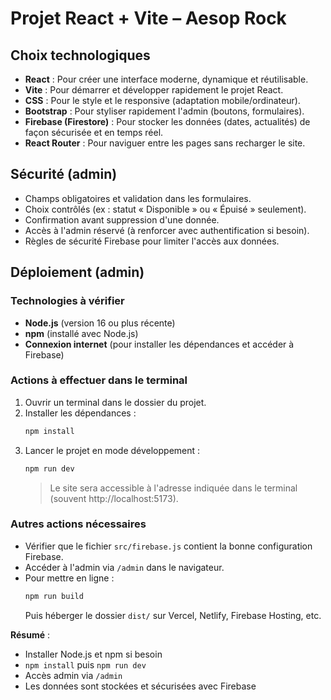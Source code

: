 # Projet React + Vite – Aesop Rock

## Choix technologiques

- **React** : Pour créer une interface moderne, dynamique et réutilisable.
- **Vite** : Pour démarrer et développer rapidement le projet React.
- **CSS** : Pour le style et le responsive (adaptation mobile/ordinateur).
- **Bootstrap** : Pour styliser rapidement l'admin (boutons, formulaires).
- **Firebase (Firestore)** : Pour stocker les données (dates, actualités) de façon sécurisée et en temps réel.
- **React Router** : Pour naviguer entre les pages sans recharger le site.

## Sécurité (admin)

- Champs obligatoires et validation dans les formulaires.
- Choix contrôlés (ex : statut « Disponible » ou « Épuisé » seulement).
- Confirmation avant suppression d'une donnée.
- Accès à l'admin réservé (à renforcer avec authentification si besoin).
- Règles de sécurité Firebase pour limiter l'accès aux données.

## Déploiement (admin)

### Technologies à vérifier
- **Node.js** (version 16 ou plus récente)
- **npm** (installé avec Node.js)
- **Connexion internet** (pour installer les dépendances et accéder à Firebase)

### Actions à effectuer dans le terminal
1. Ouvrir un terminal dans le dossier du projet.
2. Installer les dépendances :
   ```bash
   npm install
   ```
3. Lancer le projet en mode développement :
   ```bash
   npm run dev
   ```
   > Le site sera accessible à l'adresse indiquée dans le terminal (souvent http://localhost:5173).

### Autres actions nécessaires
- Vérifier que le fichier `src/firebase.js` contient la bonne configuration Firebase.
- Accéder à l'admin via `/admin` dans le navigateur.
- Pour mettre en ligne :
   ```bash
   npm run build
   ```
   Puis héberger le dossier `dist/` sur Vercel, Netlify, Firebase Hosting, etc.

**Résumé** :
- Installer Node.js et npm si besoin
- `npm install` puis `npm run dev`
- Accès admin via `/admin`
- Les données sont stockées et sécurisées avec Firebase

